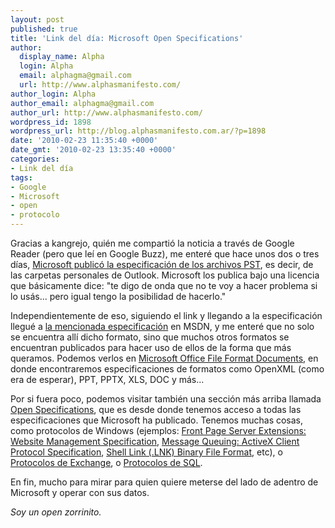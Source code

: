 ```yaml
---
layout: post
published: true
title: 'Link del día: Microsoft Open Specifications'
author:
  display_name: Alpha
  login: Alpha
  email: alphagma@gmail.com
  url: http://www.alphasmanifesto.com/
author_login: Alpha
author_email: alphagma@gmail.com
author_url: http://www.alphasmanifesto.com/
wordpress_id: 1898
wordpress_url: http://blog.alphasmanifesto.com.ar/?p=1898
date: '2010-02-23 11:35:40 +0000'
date_gmt: '2010-02-23 13:35:40 +0000'
categories:
- Link del día
tags:
- Google
- Microsoft
- open
- protocolo
---
```


Gracias a kangrejo, quién me compartió la noticia a través de Google Reader (pero que leí en Google Buzz), me enteré que hace unos dos o tres días, [Microsoft publicó la especificación de los archivos PST](http://www.fayerwayer.com/2010/02/microsoft-publica-las-especificaciones-de-los-archivos-pst/), es decir, de las carpetas personales de Outlook. Microsoft los publica bajo una licencia que básicamente dice: "te digo de onda que no te voy a hacer problema si lo usás... pero igual tengo la posibilidad de hacerlo."

Independientemente de eso, siguiendo el link y llegando a la especificación llegué a [la mencionada especificación](http://msdn.microsoft.com/en-us/library/ff385210.aspx) en MSDN, y me enteré que no solo se encuentra allí dicho formato, sino que muchos otros formatos se encuentran publicados para hacer uso de ellos de la forma que más queramos. Podemos verlos en [Microsoft Office File Format Documents](http://msdn.microsoft.com/en-us/library/cc313105.aspx), en donde encontraremos especificaciones de formatos como OpenXML (como era de esperar), PPT, PPTX, XLS, DOC y más...

Por si fuera poco, podemos visitar también una sección más arriba llamada [Open Specifications](http://msdn.microsoft.com/en-us/library/dd208104(PROT.10).aspx), que es desde donde tenemos acceso a todas las especificaciones que Microsoft ha publicado. Tenemos muchas cosas, como protocolos de Windows (ejemplos: [Front Page Server Extensions: Website Management Specification](http://msdn.microsoft.com/en-us/library/cc217914(PROT.10).aspx), [Message Queuing: ActiveX Client Protocol Specification](http://msdn.microsoft.com/en-us/library/cc217914(PROT.10).aspx), [Shell Link (.LNK) Binary File Format](http://msdn.microsoft.com/en-us/library/dd871305(PROT.10).aspx), etc), o [Protocolos de Exchange](http://msdn.microsoft.com/en-us/library/cc425499(EXCHG.80).aspx), o [Protocolos de SQL](http://msdn.microsoft.com/en-us/library/ee209073.aspx).

En fin, mucho para mirar para quien quiere meterse del lado de adentro de Microsoft y operar con sus datos.

_Soy un open zorrinito._
